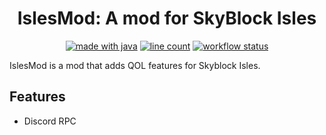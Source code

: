 <h1 align = "center">
	IslesMod: A mod for SkyBlock Isles
</h1>

<div align="center">

[![made with java](https://img.shields.io/badge/Made%20With-Java-orange?style=for-the-badge&logo=java&logocolor=white)](https://www.java.com/)
[![line count](https://img.shields.io/tokei/lines/github/TomEngMaster/IslesMod?style=for-the-badge&logo=github&logocolor=white)](https://github.com/TomEngMaster/IslesMod)
[![workflow status](https://img.shields.io/github/workflow/status/TomEngMaster/IslesMod/Build/master?label=Workflow%20status&style=for-the-badge&logo=github&logocolor=white)](https://github.com/TomEngMaster/IslesMod)
</div>

IslesMod is a mod that adds QOL features for Skyblock Isles.

## Features
- Discord RPC